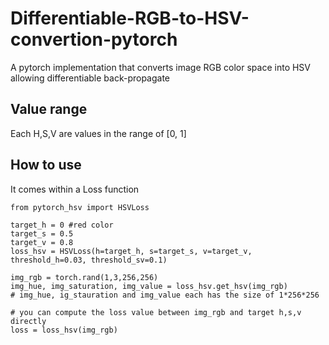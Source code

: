 # Differentiable-RGB-to-HSV-convertion-pytorch
A pytorch implementation that converts image RGB color space into HSV allowing differentiable back-propagate


## Value range
Each H,S,V are values in the range of [0, 1]


## How to use
It comes within a Loss function
```
from pytorch_hsv import HSVLoss

target_h = 0 #red color
target_s = 0.5
target_v = 0.8
loss_hsv = HSVLoss(h=target_h, s=target_s, v=target_v, threshold_h=0.03, threshold_sv=0.1)

img_rgb = torch.rand(1,3,256,256)
img_hue, img_saturation, img_value = loss_hsv.get_hsv(img_rgb)
# img_hue, ig_stauration and img_value each has the size of 1*256*256

# you can compute the loss value between img_rgb and target h,s,v directly
loss = loss_hsv(img_rgb)
